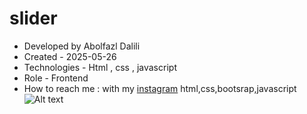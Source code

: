 # slider
- Developed by Abolfazl Dalili
- Created - 2025-05-26
- Technologies  - Html , css , javascript
- Role - Frontend
- How to reach me : with my [instagram](https://www.instagram.com/abolfazl_dalili2023)
html,css,bootsrap,javascript
![Alt text](https://github.com/Abilfazldalili/slider/Images/slider.png)

